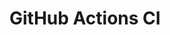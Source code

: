 # GitHub Actions CI





































































































































































































































































































































































































































































































